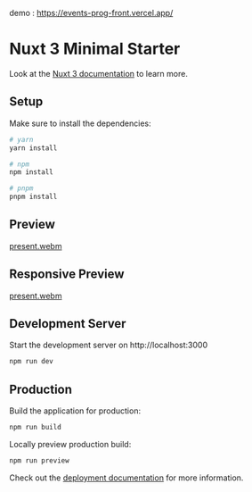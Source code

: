 
demo : https://events-prog-front.vercel.app/

# Nuxt 3 Minimal Starter

Look at the [Nuxt 3 documentation](https://nuxt.com/docs/getting-started/introduction) to learn more.

## Setup

Make sure to install the dependencies:

```bash
# yarn
yarn install

# npm
npm install

# pnpm
pnpm install
```

## Preview

[present.webm](https://github.com/ali-en-2000/events-prog-front/assets/videos/main.mp4)


## Responsive Preview

[present.webm](https://github.com/ali-en-2000/events-prog-front/assets/videos/responsive.mp4)



## Development Server

Start the development server on http://localhost:3000

```bash
npm run dev
```

## Production

Build the application for production:

```bash
npm run build
```

Locally preview production build:

```bash
npm run preview
```

Check out the [deployment documentation](https://nuxt.com/docs/getting-started/deployment) for more information.

